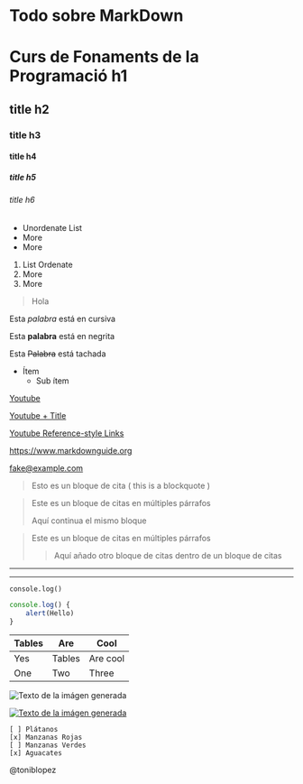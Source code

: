 # Todo sobre MarkDown



<!-- Títulos -->
# Curs de Fonaments de la Programació h1
## title h2
### title h3
#### title h4
##### title h5
###### title h6



<!-- Doble espacio al final de un texto para hacer un salto de línea -->



<!-- Lista Desordenada -->
* Unordenate List
* More
* More

<!-- Lista Ordenada -->
1. List Ordenate
2. More
3. More



<!-- Crear un callout -->
> Hola 



<!-- Letra Cursiva -->
Esta *palabra* está en cursiva

<!-- Letra Negrita -->
Esta **palabra** está en negrita

<!-- Letra Tachada -->
Esta ~~Palabra~~ está tachada



<!-- Crear un sub Ítem -->
* Ítem
    * Sub ítem <!-- Pulsando Tabulador -->



<!-- Añadir un enlaçe a una palabra o frase -->
[Youtube](https://www.youtube.com/)

<!-- Lo mimo que arriba pero con un "Título" que saldrá cuando el cursor esté encima del enlaçe -->
[Youtube + Title](https://www.youtube.com/ "ByToni")

<!-- Reference-style Links:
( Añadir un link en 2 partes separadas con un identificador de referencia ) 
-->
[Youtube Reference-style Links][1]

[1]: https://www.youtube.com/results?search_query=Que+es+DuckDuckGO "¿Qué es DuckDuckGo?"
<!-- Entre comillas "Título" le añadimos el título, es opcional -->



<!-- URLs and Email Addresses -->
<https://www.markdownguide.org>

<fake@example.com>


<!-- Generar Bloques de Citas -->
> Esto es un bloque de cita ( this is a blockquote )
<!-- Blockquotes with Multiple Paragraphs -->
> Este es un bloque de citas en múltiples párrafos
>
> Aquí continua el mismo bloque
<!-- Nested Blockquotes ( Citas en bloque anidadas ) -->
> Este es un bloque de citas en múltiples párrafos
>
>> Aquí añado otro bloque de citas dentro de un bloque de citas


<!-- Generar línea de separación -->
<!-- Con 3 guiones -->
---
<!-- Con 3 guiones bajos ( son lo mismo ) -->
___


<!-- Escribir Código ( se hace entre 2 tildes abiertas-->
`console.log()`

<!-- Escribir código en un bloque -->

```javascript
console.log() {
    alert(Hello)
}
```

<!-- Crear una tabla -->

| Tables | Are | Cool |
|--------|-----|------|
| Yes | Tables| Are cool |
| One | Two | Three|


<!-- Generar una imagen ( También se le puede añadir un título ) -->
![Texto de la imágen generada](https://images.pexels.com/photos/1181244/pexels-photo-1181244.jpeg?cs=srgb&dl=pexels-christina-morillo-1181244.jpg&fm=jpg "Imagen developer")

<!-- Añadir una imagen con un link -->
[![Texto de la imágen generada](https://images.pexels.com/photos/1181244/pexels-photo-1181244.jpeg?cs=srgb&dl=pexels-christina-morillo-1181244.jpg&fm=jpg "Imagen developer")](https://www.pexels.com/es-es/)




<!-- GITHUB MARKDOWN -->

<!-- To do ( Marcar tareas ) -->
```
[ ] Plátanos  
[x] Manzanas Rojas  
[ ] Manzanas Verdes  
[x] Aguacates
```
<!-- Tengo que añadirle 3 tildes de apertura y 3 tildes de cierre para que me haga los saltos de línea tal y como están en el código -->


<!-- Mencionar a un usuario ( De momento no he podido hacer que funcione ) ) -->
@toniblopez



